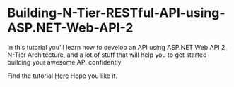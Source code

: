 # Building-N-Tier-RESTful-API-using-ASP.NET-Web-API-2
In this tutorial you'll learn how to develop an API using ASP.NET Web API 2, N-Tier Architecture, and a lot of stuff that will help you to get started building your awesome API confidently

Find the tutorial <a href="https://ibrahimabdelkareem.wordpress.com/2016/01/22/building-n-tier-restful-api-using-asp-net-web-api-2-part-1/">Here</a> Hope you like it.
